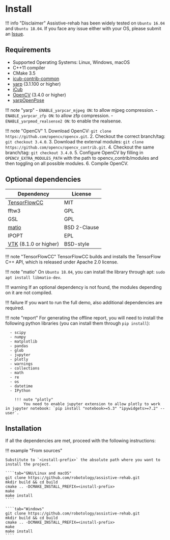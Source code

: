 # Install

!!! info "Disclaimer"
    Assistive-rehab has been widely tested on `Ubuntu 16.04` and `Ubuntu 18.04`. If you face any issue either with your OS, please submit an [Issue](https://github.com/assistive-rehab/issues).

## Requirements

- Supported Operating Systems: Linux, Windows, macOS
- C++11 compiler
- CMake 3.5
- [icub-contrib-common](https://github.com/robotology/icub-contrib-common)
- [yarp](https://github.com/robotology/yarp) (3.1.100 or higher)
- [iCub](https://github.com/robotology/icub-main)
- [OpenCV](https://github.com/opencv/opencv) (3.4.0 or higher)
- [yarpOpenPose](https://github.com/robotology/human-sensing)

!!! note "yarp"
    - `ENABLE_yarpcar_mjpeg ON`: to allow mjpeg compression.
    - `ENABLE_yarpcar_zfp ON`: to allow zfp compression.
    - `ENABLE_yarpmod_realsense2 ON`: to enable the realsense.

!!! note "OpenCV"
    1. Download OpenCV: `git clone https://github.com/opencv/opencv.git`.
    2. Checkout the correct branch/tag: `git checkout 3.4.0`.
    3. Download the external modules: `git clone https://github.com/opencv/opencv_contrib.git`.
    4. Checkout the same branch/tag: `git checkout 3.4.0`.
    5. Configure OpenCV by filling in `OPENCV_EXTRA_MODULES_PATH` with the path to opencv_contrib/modules and then toggling on all possible modules.
    6. Compile OpenCV.

## Optional dependencies

|  Dependency  |  License  |
| --------- | --------- |
| [TensorFlowCC](https://github.com/FloopCZ/tensorflow_cc) | MIT |
| fftw3 | GPL |
| GSL | GPL |
| [matio](https://github.com/tbeu/matio) | BSD 2-Clause |
| IPOPT | EPL |
| [VTK](https://github.com/Kitware/VTK) (8.1.0 or higher) | BSD-style |

!!! note "TensorFlowCC"
    TensorFlowCC builds and installs the TensorFlow C++ API, which is released under Apache 2.0 license.

!!! note "matio"
    On `Ubuntu 18.04`, you can install the library through apt: `sudo apt install libmatio-dev`.

!!! warning
    If an optional dependency is not found, the modules depending on it are not compiled.

!!! failure
    If you want to run the full demo, also additional dependencies are required.

!!! note "report"
    For generating the offline report, you will need to install the following python libraries (you can install them through `pip install`):

      - scipy
      - numpy
      - matplotlib
      - pandas
      - glob
      - jupyter
      - plotly
      - warnings
      - collections
      - math
      - re
      - os
      - datetime
      - IPython

        !!! note "plotly"
            You need to enable jupyter extension to allow plotly to work in jupyter notebook: `pip install "notebook>=5.3" "ipywidgets>=7.2" --user`.    

## Installation

If all the dependencies are met, proceed with the following instructions:

!!! example "From sources"

    Substitute to `<install-prefix>` the absolute path where you want to install the project.

    ````tab="GNU/Linux and macOS"
    git clone https://github.com/robotology/assistive-rehab.git
    mkdir build && cd build
    cmake .. -DCMAKE_INSTALL_PREFIX=<install-prefix>
    make
    make install
    ````

    ````tab="Windows"
    git clone https://github.com/robotology/assistive-rehab.git
    mkdir build && cd build
    cmake .. -DCMAKE_INSTALL_PREFIX=<install-prefix>
    make
    make install
    ````
